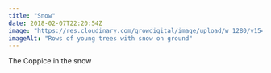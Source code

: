 ```yaml
---
title: "Snow"
date: 2018-02-07T22:20:54Z
image: "https://res.cloudinary.com/growdigital/image/upload/w_1280/v1544095733/coppice-snow-40108388672.jpg"
imageAlt: "Rows of young trees with snow on ground"
---
```


The Coppice in the snow
